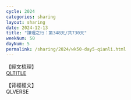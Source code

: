 ```yaml
---
cycle: 2024
categories: sharing
layout: sharing
date: 2024-12-13
title: "謙理之行：第348天/共730天"
weekNum: 50
dayNum: 5
permalink: /sharing/2024/wk50-day5-qianli.html
---
```

【經文梳理】  
[QLTITLE](QLLINK)

【背經經文】  
QLVERSE
